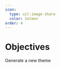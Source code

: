```yaml
---
icon:
  type: uil:image-share
  color: Salmon
order: 4  
---
```


# Objectives

Generate a new theme